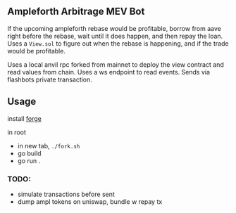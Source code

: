 ## Ampleforth Arbitrage MEV Bot

If the upcoming ampleforth rebase would be profitable, borrow from aave right before the rebase, wait until it does happen, and then repay the loan.
Uses a `View.sol` to figure out when the rebase is happening, and if the trade would be profitable.

Uses a local anvil rpc forked from mainnet to deploy the view contract and read values from chain. Uses a ws endpoint to read events. Sends via flashbots private transaction.

## Usage

install [forge](https://book.getfoundry.sh/getting-started/installation)

in root

- in new tab, `./fork.sh`
- go build
- go run .

### TODO:

- simulate transactions before sent
- dump ampl tokens on uniswap, bundle w repay tx
